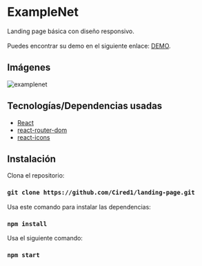 
# ExampleNet

Landing page básica con diseño responsivo.
<br>
<br>
Puedes encontrar su demo en el siguiente enlace: [DEMO](https://examplenet-cired.netlify.app/).

## Imágenes

![examplenet](https://i.imgur.com/XieJUDb.png)

## Tecnologías/Dependencias usadas

- [React](https://reactjs.org/)
- [react-router-dom](https://reactrouter.com/docs/en/v6/getting-started/overview)
- [react-icons](https://react-icons.github.io/react-icons/)

## Instalación

Clona el repositorio:

### `git clone https://github.com/Cired1/landing-page.git`

Usa este comando para instalar las dependencias:

### `npm install`

Usa el siguiente comando:

### `npm start`
